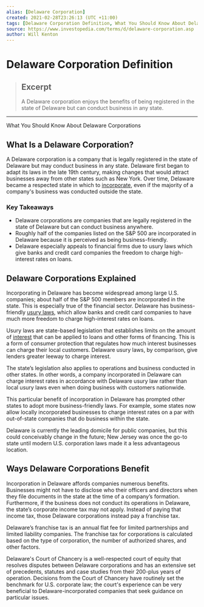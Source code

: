 ```yaml
---
alias: [Delaware Corporation]
created: 2021-02-28T23:26:13 (UTC +11:00)
tags: [Delaware Corporation Definition, What You Should Know About Delaware Corporations]
source: https://www.investopedia.com/terms/d/delaware-corporation.asp
author: Will Kenton
---
```


# Delaware Corporation Definition

> ## Excerpt
> A Delaware corporation enjoys the benefits of being registered in the state of Delaware but can conduct business in any state.

---

What You Should Know About Delaware Corporations
## What Is a Delaware Corporation?

A Delaware corporation is a company that is legally registered in the state of Delaware but may conduct business in any state. Delaware first began to adapt its laws in the late 19th century, making changes that would attract businesses away from other states such as New York. Over time, Delaware became a respected state in which to [incorporate](https://www.investopedia.com/terms/i/incorporate.asp), even if the majority of a company's business was conducted outside the state.

### Key Takeaways

-   Delaware corporations are companies that are legally registered in the state of Delaware but can conduct business anywhere.
-   Roughly half of the companies listed on the S&P 500 are incorporated in Delaware because it is perceived as being business-friendly.
-   Delaware especially appeals to financial firms due to usury laws which give banks and credit card companies the freedom to charge high-interest rates on loans.

## Delaware Corporations Explained

Incorporating in Delaware has become widespread among large U.S. companies; about half of the S&P 500 members are incorporated in the state. This is especially true of the financial sector. Delaware has business-friendly [usury laws](https://www.investopedia.com/terms/u/usury-laws.asp), which allow banks and credit card companies to have much more freedom to charge high-interest rates on loans.

Usury laws are state-based legislation that establishes limits on the amount of [interest](https://www.investopedia.com/terms/i/interestrate.asp) that can be applied to loans and other forms of financing. This is a form of consumer protection that regulates how much interest businesses can charge their local customers. Delaware usury laws, by comparison, give lenders greater leeway to charge interest.

The state’s legislation also applies to operations and business conducted in other states. In other words, a company incorporated in Delaware can charge interest rates in accordance with Delaware usury law rather than local usury laws even when doing business with customers nationwide.

This particular benefit of incorporation in Delaware has prompted other states to adopt more business-friendly laws. For example, some states now allow locally incorporated businesses to charge interest rates on a par with out-of-state companies that do business within the state.

Delaware is currently the leading domicile for public companies, but this could conceivably change in the future; New Jersey was once the go-to state until modern U.S. corporation laws made it a less advantageous location.

## Ways Delaware Corporations Benefit

Incorporation in Delaware affords companies numerous benefits. Businesses might not have to disclose who their officers and directors when they file documents in the state at the time of a company’s formation. Furthermore, if the business does not conduct its operations in Delaware, the state’s corporate income tax may not apply. Instead of paying that income tax, those Delaware corporations instead pay a franchise tax.

Delaware’s franchise tax is an annual flat fee for limited partnerships and limited liability companies. The franchise tax for corporations is calculated based on the type of corporation, the number of authorized shares, and other factors.

Delaware's Court of Chancery is a well-respected court of equity that resolves disputes between Delaware corporations and has an extensive set of precedents, statutes and case studies from their 200-plus years of operation. Decisions from the Court of Chancery have routinely set the benchmark for U.S. corporate law; the court's experience can be very beneficial to Delaware-incorporated companies that seek guidance on particular issues.
